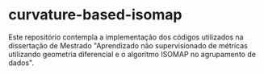 # curvature-based-isomap

Este repositório contempla a implementação dos códigos utilizados na dissertação de Mestrado "Aprendizado não supervisionado de métricas utilizando geometria diferencial e o algoritmo ISOMAP no agrupamento de dados". 
